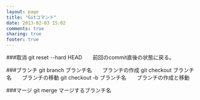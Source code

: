 ```yaml
---
layout: page
title: "Gitコマンド"
date: 2013-02-03 15:02
comments: true
sharing: true
footer: true
---
```


###取消
git reset --hard HEAD　　前回のcommit直後の状態に戻る。

###ブランチ
git branch ブランチ名　　ブランチの作成
git checkout ブランチ名　　ブランチの移動
git checkout -b ブランチ名　　ブランチの作成と移動

###マージ
git merge マージするブランチ名